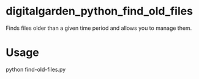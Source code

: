 # digitalgarden_python_find_old_files
Finds files older than a given time period and allows you to manage them.

# Usage
python find-old-files.py
